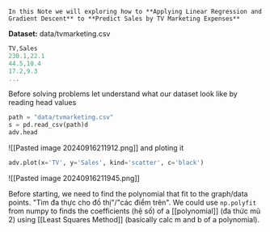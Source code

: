```ad-success
In this Note we will exploring how to **Applying Linear Regression and Gradient Descent** to **Predict Sales by TV Marketing Expenses**
```

**Dataset:** data/tvmarketing.csv
```js
TV,Sales
230.1,22.1
44.5,10.4
17.2,9.3
...
```

Before solving problems let understand what our dataset look like by reading head values
```python
path = "data/tvmarketing.csv"
s = pd.read_csv(path)d
adv.head
```
![[Pasted image 20240916211912.png]]
and ploting it
```python
adv.plot(x='TV', y='Sales', kind='scatter', c='black')
```
![[Pasted image 20240916211945.png]]

Before starting, we need to find the polynomial that fit to the graph/data points. "Tìm đa thực cho đồ thị"/"các điểm trên". We could use `np.polyfit` from numpy to finds the coefficients (hệ số) of a [[polynomial]] (đa thức mũ 2) using [[Least Squares Method]] (basically calc m and b of a polynomial).

